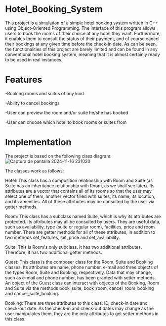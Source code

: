 # Hotel_Booking_System
This project is a simulation of a simple hotel booking system written in C++ using Object-Oriented Programming. The interface of this program allows users to book the rooms of their choice at any hotel they want. Furthermore, it enables them to consult the status of their payment, and of course cancel their bookings at any given time before the check-in date. As can be seen, the functionalities of this project are barely limited and can be found in any conventional hotel booking system, meaning that it is almost certainly ready to be used in real instances. 

# Features
-Booking rooms and suites of any kind

-Ability to cancel bookings

-User can preview the room and/or suite he/she has booked

-User can choose which hotel to book rooms or suites from

 
 # Implementation

The project is based on the following class diagram:
![Captura de pantalla 2024-11-16 231020](https://github.com/user-attachments/assets/0d1218a2-73dc-446c-aa71-13973cc534c2)




The classes work as follows:

Hotel: This class has a composition relationship with Room and Suite (as Suite has an inheritance relationship with Room, as we shall see later). Its attributes are a vector that contains all of its rooms so that the user may select one of them, another vector filled with suites, its name, its location, and its amenities. All of these attributes may be consulted by the user via getter methods. 

Room: This class has a subclass named Suite, which is why its attributes are protected. Its attributes may all be consulted by users. They are useful data, such as availability, type (suite or regular room), facilities, price and room number. There are getter methods for all of these attributes, in addition to two methods set_features, set_price and set_availability.

Suite: This is Room's only subclass. It has two additional attributes. Therefore, it has two additional getter methods. 

Guest: This class is the composer class for the Room, Suite and Booking classes. Its attributes are name, phone number, e-mail and three objects of the types Room, Suite and Booking, respectively. Data that may change, such as e-mail and phone number, has been granted with setter methods. An object of the Guest class can interact with objects of the Booking, Room and Suite via the methods book_suite, book_room, cancel_room_booking and cancel_suite_booking. 

Booking: There are three attributes to this class: ID, check-in date and check-out date. As the check-in and check-out dates may change as the user manipulates them, they are the only attributes to get setter methods in this class. 
